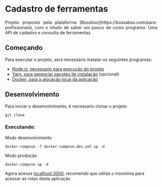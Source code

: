 # Cadastro de ferramentas

<p align="justify">Projeto proposto pela plataforma [Bossbox](https://bossabox.com/para-profissionais), com o intuito de saber um pouco de como programo. Uma API de cadastro e consulta de ferramentas</p>

## Começando
Para executar o projeto, será necessário instalar os seguintes programas:
- [Node.js, necessario para execução do projeto](https://nodejs.org/en/)
- [Yarn, para gerenciar pacotes de instalação](https://classic.yarnpkg.com/pt-BR/docs/install/#windows-stable) (opcional)
- [Docker, para a alocação local da aplicação](https://www.docker.com/products/docker-desktop)

## Desenvolvimento
Para iniciar o desenvolvimento, é necessario clonar o projeto
```
git clone
```
### Executando:
Modo desenvolvimento
```
docker-compose -f docker-compose.dev.yml up -d
```
Modo produção
```
docker-compose up -d
```

Agora acesse [localhost:3000](localhost:3000), recomendo que utilize o insominia para acessar as rotas desta aplicação

